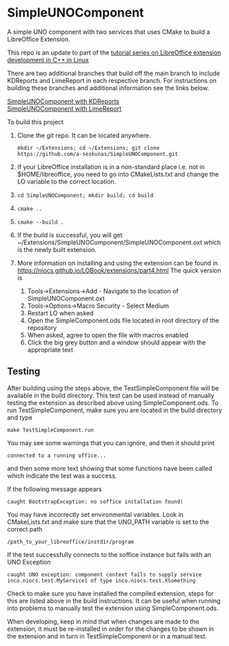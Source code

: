# SimpleUNOComponent
A simple UNO component with two services that uses CMake to build a LibreOffice Extension.

This repo is an update to part of the [tutorial series on LibreOffice extension development in C++ in Linux](https://niocs.github.io/LOBook/extensions/index.html)

There are two additional branches that build off the main branch to include KDReports and LimeReport in each respective branch.
For instructions on building these branches and additional information see the links below.

[SimpleUNOComponent with KDReports](https://github.com/a-seskunas/SimpleUNOComponent/tree/KDReports)\
[SimpleUNOComponent with LimeReport](https://github.com/a-seskunas/SimpleUNOComponent/tree/LimeReport)

To build this project

1. Clone the git repo. It can be located anywhere.
   
   ```mkdir ~/Extensions; cd ~/Extensions; git clone https://github.com/a-seskunas/SimpleUNOComponent.git```  

3. If your LibreOffice installation is in a non-standard place i.e. not in $HOME/libreoffice, you need to go into CMakeLists.txt and change the LO variable to the correct location.
   
4. ```cd SimpleUNOComponent; mkdir build; cd build```
   
5. ```cmake ..```
   
6. ```cmake --build .```

7. If the build is successful, you will get ~/Extensions/SimpleUNOComponent/SimpleUNOComponent.oxt which is the newly built extension.
8. More information on installing and using the extension can be found in https://niocs.github.io/LOBook/extensions/part4.html The quick version is
   1. Tools->Extensions->Add - Navigate to the location of SimpleUNOComponent.oxt
   2. Tools->Options->Macro Security - Select Medium
   3. Restart LO when asked
   4. Open the SimpleComponent.ods file located in root directory of the repository
   5. When asked, agree to open the file with macros enabled
   6. Click the big grey button and a window should appear with the appropriate text

## Testing
After building using the steps above, the TestSimpleComponent file will be available in the build directory. This test can be used instead of manually testing the extension as described above using SimpleComponent.ods. To run TestSimpleComponent, make sure you are located in the build directory and type

```make TestSimpleComponent.run```

You may see some warnings that you can ignore, and then it should print

```connected to a running office...```

and then some more text showing that some functions have been called which indicate the test was a success.

If the following message appears

```caught BootstrapException: no soffice installation found!```

You may have incorrectly set environmental variables. Look in CMakeLists.txt and make sure that the UNO_PATH variable is set to the correct path

```/path_to_your_libreoffice/instdir/program```

If the test successfully connects to the soffice instance but fails with an UNO Exception

```caught UNO exception: component context fails to supply service inco.niocs.test.MyService1 of type inco.niocs.test.XSomething```

Check to make sure you have installed the compiled extension, steps for this are listed above in the build instructions. It can be useful when running into problems to manually test the extension using SimpleComponent.ods.

When developing, keep in mind that when changes are made to the extension, it must be re-installed in order for the changes to be shown in the extension and in turn in TestSimpleComponent or in a manual test.
